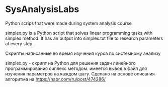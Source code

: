 # SysAnalysisLabs
Python scrips that were made during system analysis course

simplex.py is a Python script that solves linear programming tasks with simplex method.
  It has an output into simplex.txt file to research parameters at every step.



Скрипты написанные во время изучения курса по системному анализу

simplex.py - скрипт на Python для решения задач линейного программирования сиплекс методом.
  имеется вывод в файл для изучения параметров на каждом шагу. Сделано на основе описания
  алгоритма на https://habr.com/ru/post/474286/
